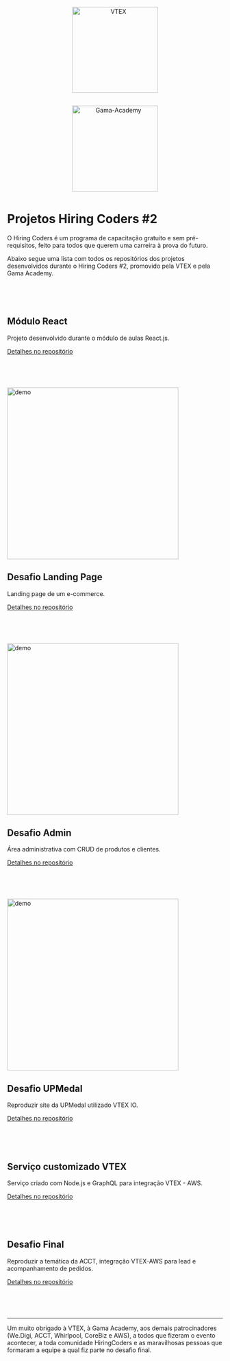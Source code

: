 
<p align="center">
    <img style='padding: 8px;' src="https://appliancetheme.vtexassets.com/assets/app/src/vtex___751a9fb5b8e275bc4526ef358279243b.svg" alt="VTEX" width="200">
</p>
<p align="center">
    <img style='padding: 8px;' src="https://assets.website-files.com/5ff79f3ebebf6b12f6b7747f/5ffe04fc6284b7e90070d985_logo-gama-academy-p-500.png" alt="Gama-Academy" width="200">
</p>

# Projetos Hiring Coders #2

O Hiring Coders é um programa de capacitação gratuito e sem pré-requisitos, feito para todos que querem uma carreira à prova do futuro.

Abaixo segue uma lista com todos os repositórios dos projetos desenvolvidos durante o Hiring Coders #2, promovido pela VTEX e pela Gama Academy.

<p>&nbsp;</p><p>&nbsp;</p>


## Módulo React

Projeto desenvolvido durante o módulo de aulas React.js.

[Detalhes no repositório](https://github.com/andreLTMoraes/react-hiring-coders)

<p>&nbsp;</p><p>&nbsp;</p>

<img src="https://i.ibb.co/T2GLsBG/Garagem1973.gif" alt="demo" width="400">

## Desafio Landing Page

Landing page de um e-commerce.

[Detalhes no repositório](https://github.com/andreLTMoraes/garagem1973)

<p>&nbsp;</p><p>&nbsp;</p>

<img src="https://i.ibb.co/PmgXzLg/garagem1973-admin.gif" alt="demo" width="400">

## Desafio Admin

Área administrativa com CRUD de produtos e clientes.

[Detalhes no repositório](https://github.com/andreLTMoraes/garagem1973admin)

<p>&nbsp;</p><p>&nbsp;</p>

<img src="https://i.ibb.co/6ryD0gL/banner.png" alt="demo" width="400">

## Desafio UPMedal

Reproduzir site da UPMedal utilizado VTEX IO.

[Detalhes no repositório](https://github.com/andreLTMoraes/DesafioVTEX)

<p>&nbsp;</p><p>&nbsp;</p>

## Serviço customizado VTEX

Serviço criado com Node.js e GraphQL para integração VTEX - AWS.

[Detalhes no repositório](https://github.com/andreLTMoraes/Lead-Custom-Service-VTEX)

<p>&nbsp;</p><p>&nbsp;</p>

## Desafio Final

Reproduzir a temática da ACCT, integração VTEX-AWS para lead e acompanhamento de pedidos.

[Detalhes no repositório](https://github.com/victorhgadioli/hiringcoders2021-finalChallenge-main)

<p>&nbsp;</p><p>&nbsp;</p>

---
Um muito obrigado à VTEX, à Gama Academy, aos demais patrocinadores (We.Digi, ACCT, Whirlpool, CoreBiz e AWS), a todos que fizeram o evento acontecer, a toda comunidade HiringCoders e as maravilhosas pessoas que formaram a equipe a qual fiz parte no desafio final.
